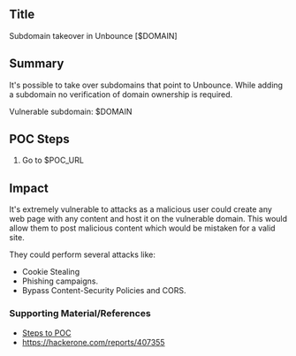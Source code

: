 ## Title 

Subdomain takeover in Unbounce [$DOMAIN]

## Summary 

It's possible to take over subdomains that point to Unbounce. While adding a subdomain no verification of domain ownership is required. 

Vulnerable subdomain: $DOMAIN
## POC Steps 

1. Go to $POC_URL


## Impact

It's extremely vulnerable to attacks as a malicious user could create any web page with any content and host it on the vulnerable domain. This would allow them to post malicious content which would be mistaken for a valid site. 

They could perform several attacks like:
 - Cookie Stealing
 - Phishing campaigns. 
 - Bypass Content-Security Policies and CORS.

### Supporting Material/References
- [Steps to POC](https://www.youtube.com/watch?v=-znOxODC2QM)
- https://hackerone.com/reports/407355



